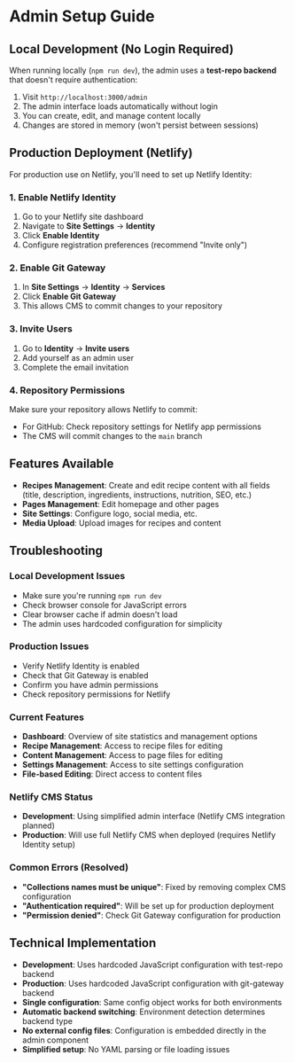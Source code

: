 # Admin Setup Guide

## Local Development (No Login Required)

When running locally (`npm run dev`), the admin uses a **test-repo backend** that doesn't require authentication:

1. Visit `http://localhost:3000/admin`
2. The admin interface loads automatically without login
3. You can create, edit, and manage content locally
4. Changes are stored in memory (won't persist between sessions)

## Production Deployment (Netlify)

For production use on Netlify, you'll need to set up Netlify Identity:

### 1. Enable Netlify Identity
1. Go to your Netlify site dashboard
2. Navigate to **Site Settings** → **Identity**
3. Click **Enable Identity**
4. Configure registration preferences (recommend "Invite only")

### 2. Enable Git Gateway
1. In **Site Settings** → **Identity** → **Services**
2. Click **Enable Git Gateway**
3. This allows CMS to commit changes to your repository

### 3. Invite Users
1. Go to **Identity** → **Invite users**
2. Add yourself as an admin user
3. Complete the email invitation

### 4. Repository Permissions
Make sure your repository allows Netlify to commit:
- For GitHub: Check repository settings for Netlify app permissions
- The CMS will commit changes to the `main` branch

## Features Available

- **Recipes Management**: Create and edit recipe content with all fields (title, description, ingredients, instructions, nutrition, SEO, etc.)
- **Pages Management**: Edit homepage and other pages
- **Site Settings**: Configure logo, social media, etc.
- **Media Upload**: Upload images for recipes and content

## Troubleshooting

### Local Development Issues
- Make sure you're running `npm run dev`
- Check browser console for JavaScript errors
- Clear browser cache if admin doesn't load
- The admin uses hardcoded configuration for simplicity

### Production Issues
- Verify Netlify Identity is enabled
- Check that Git Gateway is enabled
- Confirm you have admin permissions
- Check repository permissions for Netlify

### Current Features
- **Dashboard**: Overview of site statistics and management options
- **Recipe Management**: Access to recipe files for editing
- **Content Management**: Access to page files for editing
- **Settings Management**: Access to site settings configuration
- **File-based Editing**: Direct access to content files

### Netlify CMS Status
- **Development**: Using simplified admin interface (Netlify CMS integration planned)
- **Production**: Will use full Netlify CMS when deployed (requires Netlify Identity setup)

### Common Errors (Resolved)
- **"Collections names must be unique"**: Fixed by removing complex CMS configuration
- **"Authentication required"**: Will be set up for production deployment
- **"Permission denied"**: Check Git Gateway configuration for production

## Technical Implementation

- **Development**: Uses hardcoded JavaScript configuration with test-repo backend
- **Production**: Uses hardcoded JavaScript configuration with git-gateway backend
- **Single configuration**: Same config object works for both environments
- **Automatic backend switching**: Environment detection determines backend type
- **No external config files**: Configuration is embedded directly in the admin component
- **Simplified setup**: No YAML parsing or file loading issues
